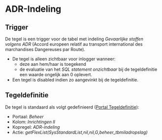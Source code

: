 # ADR-Indeling

## Trigger

De tegel is een trigger voor de tabel met indeling *Gevaarlijke stoffen volgens ADR* (Accord europeen relatif au transport international des marchandises Dangereuses par Route).

* De tegel is alleen zichtbaar voor inlogger wanneer:
  * deze aan hem/haar is toegekend
  * de evaluatie van het *SQL statement onzichtbaar* bij de tegeldefinitie een waarde ongelijk aan 0 oplevert.
* Een tegel is disabled indien zo aangevinkt bij de tegeldefinitie.

## Tegeldefinitie

De tegel is standaard als volgt gedefinieerd ([Portal Tegeldefinitie](/docs/instellen_inrichten/portaldefinitie/portal_tegel.md)):

* Portaal: *Beheer*
* Kolom: *Inrichtingen II*
* Kopregel: *ADR-indeling*
* Actie: *getFlexList(SysStandardList,nil,nil,G,beheer_tbmiladropslag)*
